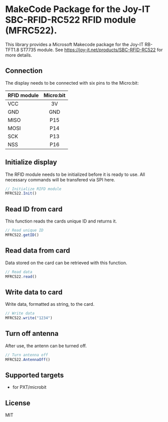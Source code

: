 # MakeCode Package for the Joy-IT SBC-RFID-RC522 RFID module (MFRC522).

This library provides a Microsoft Makecode package for the Joy-IT RB-TFT1.8 ST7735 module.
See https://joy-it.net/products/SBC-RFID-RC522 for more details.

## Connection

The display needs to be connected with six pins to the Micro:bit:

| RFID module   | Micro:bit     |
| ------------- |:-------------:|
| VCC           | 3V            |
| GND           | GND           |
| MISO          | P15           |
| MOSI          | P14           |
| SCK           | P13           |
| NSS           | P16           |

## Initialize display

The RFID module needs to be initialized before it is ready to use. All necessary commands will be transfered via SPI here.

```typescript
// Initialize RIFD module
MFRC522.Init()
```

## Read ID from card
This function reads the cards unique ID and returns it.

```typescript
// Read unique ID
MFRC522.getID()
```

## Read data from card
Data stored on the card can be retrieved with this function.

```typescript
// Read data
MFRC522.read()
```

## Write data to card
Write data, formatted as string, to the card.

```typescript
// Write data
MFRC522.write("1234")
```

## Turn off antenna
After use, the antenn can be turned off.

```typescript
// Turn antenna off
MFRC522.AntennaOff()
```

## Supported targets

* for PXT/microbit

## License

MIT